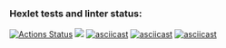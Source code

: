 ### Hexlet tests and linter status:
[![Actions Status](https://github.com/Severonik/php-project-45/actions/workflows/hexlet-check.yml/badge.svg)](https://github.com/Severonik/php-project-45/actions)
<a href="https://codeclimate.com/github/Severonik/php-project-45/maintainability"><img src="https://api.codeclimate.com/v1/badges/cbddd5a3c15e25334e25/maintainability" /></a>
[![asciicast](https://asciinema.org/a/B79wxNyD4WjirqmBujOxeO6oc.svg)](https://asciinema.org/a/B79wxNyD4WjirqmBujOxeO6oc)
[![asciicast](https://asciinema.org/a/eFR4XDBzUovYBGal7LKmfoirB.svg)](https://asciinema.org/a/eFR4XDBzUovYBGal7LKmfoirB)
[![asciicast](https://asciinema.org/a/NANtcCaNbsN1LKI2f4lzaQbFT.svg)](https://asciinema.org/a/NANtcCaNbsN1LKI2f4lzaQbFT)